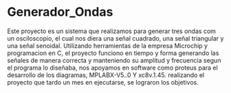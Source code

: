 # Generador_Ondas

Este proyecto es un sistema que realizamos para generar tres ondas com un osciloscopio, el cual nos diera una señal cuadrado, una señal triangular y una señal  senoidal.
Utilizando herramientas de la empresa Microchip y programacion en C, el proyecto funciono en tiempo y forma generando las  señales de manera correcta y manteniendo su amplitud y 
frecuencia segun el programa lo diseñaba, nos apoyamos en software como proteus para el desarrollo de los diagramas, MPLABX-V5..0 Y xc8v.1.45. realizando el proyecto que tardo un mes en ejecutarse, se lograron los objetivos.
